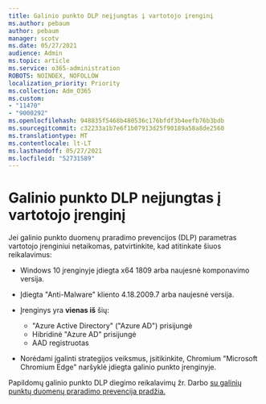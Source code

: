 ```yaml
---
title: Galinio punkto DLP neįjungtas į vartotojo įrenginį
ms.author: pebaum
author: pebaum
manager: scotv
ms.date: 05/27/2021
audience: Admin
ms.topic: article
ms.service: o365-administration
ROBOTS: NOINDEX, NOFOLLOW
localization_priority: Priority
ms.collection: Adm_O365
ms.custom:
- "11470"
- "9000292"
ms.openlocfilehash: 948835f5468b480536c176bfdf3b4eefb76b3bdb
ms.sourcegitcommit: c32233a1b7e6f1b07913d25f90189a58a8de2560
ms.translationtype: MT
ms.contentlocale: lt-LT
ms.lasthandoff: 05/27/2021
ms.locfileid: "52731589"
---
```

# <a name="endpoint-dlp-not-deployed-to-users-device"></a>Galinio punkto DLP neįjungtas į vartotojo įrenginį

Jei galinio punkto duomenų praradimo prevencijos (DLP) parametras vartotojo įrenginiui netaikomas, patvirtinkite, kad atitinkate šiuos reikalavimus:

- Windows 10 įrenginyje įdiegta x64 1809 arba naujesnė komponavimo versija.
- Įdiegta "Anti-Malware" kliento 4.18.2009.7 arba naujesnė versija.
- Įrenginys yra **vienas iš** šių:
    
    - "Azure Active Directory" ("Azure AD") prisijungė
    - Hibridinė "Azure AD" prisijungė
    - AAD registruotas

- Norėdami įgalinti strategijos veiksmus, įsitikinkite, Chromium "Microsoft Chromium Edge" naršyklė įdiegta galinio punkto įrenginyje.

Papildomų galinio punkto DLP diegimo reikalavimų žr. Darbo [su galinių punktų duomenų praradimo prevencija pradžia.](/microsoft-365/compliance/endpoint-dlp-getting-started#prepare-your-endpoints)